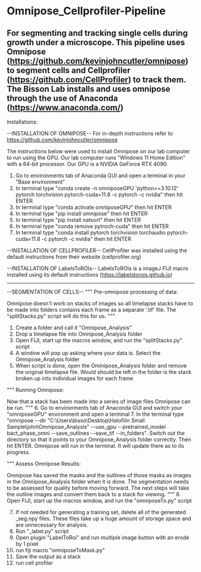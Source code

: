 # Omnipose_Cellprofiler-Pipeline

For segmenting and tracking single cells during growth under a microscope. This pipeline uses Omnipose (https://github.com/kevinjohncutler/omnipose) to segment cells and Cellprofiler (https://github.com/CellProfiler) to track them. The Bisson Lab installs and uses omnipose through the use of Anaconda (https://www.anaconda.com/)
---------------------------------------------------------------------------------------------------------------------------------------------------------------------------------------------
Installations:

--INSTALLATION OF OMNIPOSE-- 
For in-depth instructions refer to https://github.com/kevinjohncutler/omnipose

The instructions below were used to install Omnipose on our lab computer to run using the GPU. Our lab computer runs "Windows 11 Home Edition" with a 64-bit processor. Our GPU is a NVIDIA GeForce RTX 4090.

1. Go to environments tab of Anaconda GUI and open a terminal in your "Base environment"
2. In terminal type "conda create -n omniposeGPU 'python==3.10.12' pytorch torchvision pytorch-cuda=11.8 -c pytorch -c nvidia" then hit ENTER
3. In terminal type "conda activate omniposeGPU" then hit ENTER
4. In terminal type "pip install omnipose" then hit ENTER
5. In terminal type "pip install natsort" then hit ENTER
6. In terminal type "conda remove pytroch-cuda" then hit ENTER
7. In terminal type "conda install pytorch torchvision torchaudio pytorch-cuda=11.8 -c pytorch -c nvidia" then hit ENTER

--INSTALLATION OF CELLPROFILER--
CellProfiler was installed using the default instructions from their website (cellprofiler.org)

--INSTALLATION OF LabelsToROIs--
LabelsToROIs is a imageJ FIJI macro installed using its default instructions (https://labelstorois.github.io)

---------------------------------------------------------------------------------------------------------------------------------------------------------------------------------------------

--SEGMENTATION OF CELLS--
"""
Pre-omnipose processing of data:

Omnipose doesn't work on stacks of images so all timelapse stacks have to be made into folders contains each frame as a separate '.tif' file. The "splitStacks.py" script will do this for us.
"""
1. Create a folder and call it "Omnipose_Analysis"
2. Drop a timelapse file into Omnipose_Analysis folder
3. Open FIJI, start up the macros window, and run the "splitStacks.py" script
4. A window will pop up asking where your data is. Select the Omnipose_Analysis folder
5. When script is done, open the Ominipose_Analysis folder and remove the original timelapse file. Would should be left in the folder is the stack broken up into individual images for each frame

"""
Running Omnipose:

Now that a stack has been made into a series of image files Omnipose can be run.
"""
6. Go to environments tab of Anaconda GUI and switch your "omniposeGPU" environment and open a terminal
7. In the terminal type "omnipose --dir "C:\Users\bisso\Desktop\Halofilin Small Sample\john\Omnipose_Analysis" --use_gpu --pretrained_model bact_phase_omni --save_outlines --save_tif --in_folders". Switch out the directory so that it points to your Omnipose_Analysis folder correctly. Then hit ENTER. Omnipose will run in the terminal. It will update there as to its progress.

"""
Assess Omnipose Results:

Omnipose has saved the masks and the outlines of those masks as images in the Omnipose_Analysis folder when it is done. The segmentation needs to be assessed for quality before moving forward. The next steps will take the outline images and convert them back to a stack for viewing.
"""
8. Open FIJI, start up the macros window, and run the "omniposeTo.py" script



7. If not needed for generating a training set, delete all of the generated _seg.npy files. These files take up a huge amount of storage space and are unnecessary for analysis.
8. Run "_label.py" script
9. Open plugin "LabelToRoi" and run multiple image button with an erode by 1 pixel
10. run fiji macro "omniposeToMask.py"
11. Save the output as a stack
12. run cell profiler 
